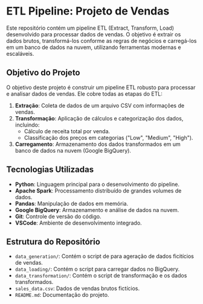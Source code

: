 # ETL Pipeline: Projeto de Vendas

Este repositório contém um pipeline ETL (Extract, Transform, Load) desenvolvido para processar dados de vendas. O objetivo é extrair os dados brutos, transformá-los conforme as regras de negócios e carregá-los em um banco de dados na nuvem, utilizando ferramentas modernas e escaláveis.

## Objetivo do Projeto

O objetivo deste projeto é construir um pipeline ETL robusto para processar e analisar dados de vendas. Ele cobre todas as etapas do ETL:

1. **Extração**: Coleta de dados de um arquivo CSV com informações de vendas.
2. **Transformação**: Aplicação de cálculos e categorização dos dados, incluindo:
   - Cálculo de receita total por venda.
   - Classificação dos preços em categorias ("Low", "Medium", "High").
3. **Carregamento**: Armazenamento dos dados transformados em um banco de dados na nuvem (Google BigQuery).

## Tecnologias Utilizadas

- **Python**: Linguagem principal para o desenvolvimento do pipeline.
- **Apache Spark**: Processamento distribuído de grandes volumes de dados.
- **Pandas**: Manipulação de dados em memória.
- **Google BigQuery**: Armazenamento e análise de dados na nuvem.
- **Git**: Controle de versão do código.
- **VSCode**: Ambiente de desenvolvimento integrado.

## Estrutura do Repositório

- `data_generation/`: Contém o script de para ageração de dados ficitícios de vendas.
- `data_loading/`: Contém o script para carregar dados no BigQuery.
- `data_transformation/`: Contém o script de transformação e os dados transformados.
- `sales_data.csv`: Dados de vendas brutos fictícios.
- `README.md`: Documentação do projeto.
